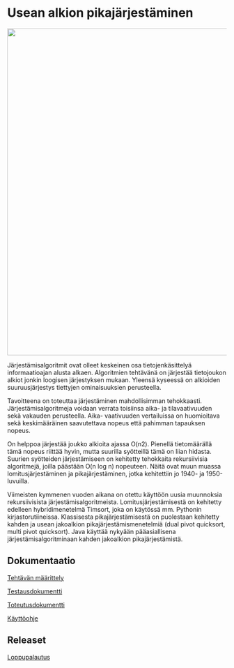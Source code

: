 # Usean alkion pikajärjestäminen

<img src="dokumentaatio/png/ruutukartta.png" width="750">

Järjestämisalgoritmit ovat olleet keskeinen osa tietojenkäsittelyä informaatioajan alusta alkaen. Algoritmien tehtävänä on järjestää tietojoukon alkiot jonkin loogisen järjestyksen mukaan. Yleensä kyseessä on alkioiden suuruusjärjestys tiettyjen ominaisuuksien perusteella.

Tavoitteena on toteuttaa järjestäminen mahdollisimman tehokkaasti. Järjestämisalgoritmeja voidaan verrata toisiinsa aika- ja tilavaativuuden sekä vakauden perusteella. Aika- vaativuuden vertailuissa on huomioitava sekä keskimääräinen saavutettava nopeus että pahimman tapauksen nopeus.

On helppoa järjestää joukko alkioita ajassa O(n2). Pienellä tietomäärällä tämä nopeus riittää hyvin, mutta suurilla syötteillä tämä on liian hidasta. Suurien syötteiden järjestämiseen on kehitetty tehokkaita rekursiivisia algoritmejä, joilla päästään O(n log n) nopeuteen. Näitä ovat muun muassa lomitusjärjestäminen ja pikajärjestäminen, jotka kehitettiin jo 1940- ja 1950-luvuilla.

Viimeisten kymmenen vuoden aikana on otettu käyttöön uusia muunnoksia rekursiivisista järjestämisalgoritmeista. Lomitusjärjestämisestä on kehitetty edelleen hybridimenetelmä Timsort, joka on käytössä mm. Pythonin kirjastorutiineissa. Klassisesta pikajärjestämisestä on puolestaan kehitetty kahden ja usean jakoalkion pikajärjestämismenetelmiä (dual pivot quicksort, multi pivot quicksort). Java käyttää nykyään pääasiallisena järjestämisalgoritminaan kahden jakoalkion pikajärjestämistä.

## Dokumentaatio

[Tehtävän määrittely](https://github.com/lautanal/tiralabra/blob/master/dokumentaatio/maarittelydokumentti.md)

[Testausdokumentti](https://github.com/lautanal/tiralabra/blob/master/dokumentaatio/testausdokumentti.md)

[Toteutusdokumentti](https://github.com/lautanal/tiralabra/blob/master/dokumentaatio/toteutusdokumentti.md)

[Käyttöohje](https://github.com/lautanal/tiralabra/blob/master/dokumentaatio/kayttoohje.md)

## Releaset

[Loppupalautus](https://github.com/lautanal/tiralabra/releases/tag/Final)

